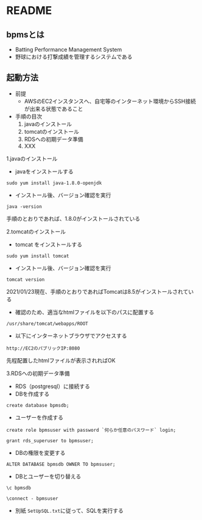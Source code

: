 # README
## bpmsとは
- Batting Performance Management System
- 野球における打撃成績を管理するシステムである

## 起動方法
- 前提
  - AWSのEC2インスタンスへ、自宅等のインターネット環境からSSH接続が出来る状態であること
- 手順の目次
  1. javaのインストール
  2. tomcatのインストール
  3. RDSへの初期データ準備
  4. XXX

1.javaのインストール
 - javaをインストールする
``` 
sudo yum install java-1.8.0-openjdk
```
 - インストール後、バージョン確認を実行
```
java -version
```
手順のとおりであれば、1.8.0がインストールされている

2.tomcatのインストール
 - tomcat をインストールする
```
sudo yum install tomcat
```
 - インストール後、バージョン確認を実行
```
tomcat version
```
2021/01/23現在、手順のとおりであればTomcatは8.5がインストールされている
 - 確認のため、適当なhtmlファイルを以下のパスに配置する
```
/usr/share/tomcat/webapps/ROOT
```
 - 以下にインターネットブラウザでアクセスする
```
http://EC2のパブリックIP:8080
```
先程配置したhtmlファイルが表示されればOK

3.RDSへの初期データ準備
 - RDS（postgresql）に接続する
 - DBを作成する
```
create database bpmsdb;
```
 - ユーザーを作成する
```
create role bpmsuser with password `何らか任意のパスワード` login;

grant rds_superuser to bpmsuser;
```
 - DBの権限を変更する
```
ALTER DATABASE bpmsdb OWNER TO bpmsuser;
```
 - DBとユーザーを切り替える
```
\c bpmsdb

\connect - bpmsuser
```
 - 別紙 `SetUpSQL.txt`に従って、SQLを実行する

